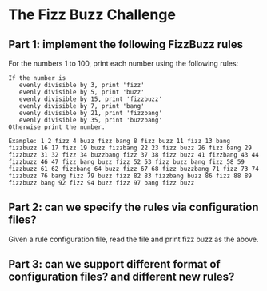 # The Fizz Buzz Challenge

## Part 1: implement the following FizzBuzz rules
For the numbers 1 to 100, print each number using the following rules:

```
If the number is
   evenly divisible by 3, print 'fizz'
   evenly divisible by 5, print 'buzz'
   evenly divisible by 15, print 'fizzbuzz'
   evenly divisible by 7, print 'bang'
   evenly divisible by 21, print 'fizzbang'
   evenly divisible by 35, print 'buzzbang'
Otherwise print the number.
```
```
Example: 1 2 fizz 4 buzz fizz bang 8 fizz buzz 11 fizz 13 bang fizzbuzz 16 17 fizz 19 buzz fizzbang 22 23 fizz buzz 26 fizz bang 29 fizzbuzz 31 32 fizz 34 buzzbang fizz 37 38 fizz buzz 41 fizzbang 43 44 fizzbuzz 46 47 fizz bang buzz fizz 52 53 fizz buzz bang fizz 58 59 fizzbuzz 61 62 fizzbang 64 buzz fizz 67 68 fizz buzzbang 71 fizz 73 74 fizzbuzz 76 bang fizz 79 buzz fizz 82 83 fizzbang buzz 86 fizz 88 89 fizzbuzz bang 92 fizz 94 buzz fizz 97 bang fizz buzz
```
## Part 2: can we specify the rules via configuration files?
Given a rule configuration file, read the file and print fizz buzz as the above. 

## Part 3: can we support different format of configuration files? and different new rules? 
